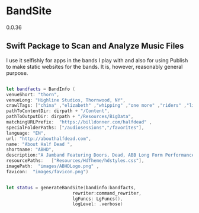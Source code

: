 # BandSite

0.0.36

## Swift Package to Scan and Analyze Music Files

I use it selfishly for apps in the bands I play with and also for using Publish to make static websites for the bands. It is, however, reasonably general purpose.

```swift

let bandfacts = BandInfo (
venueShort: "thorn",
venueLong: "Highline Studios, Thornwood, NY",
crawlTags: ["china" ,"elizabeth" ,"whipping" ,"one more" ,"riders" ,"light"],
pathToContentDir: dirpath + "/Content",
pathToOutputDir: dirpath + "/Resources/BigData",
matchingURLPrefix:  "https://billdonner.com/halfdead" ,
specialFolderPaths: ["/audiosessions","/favorites"],
language: "EN",
url: "http://abouthalfdead.com",
name: "About Half Dead ",
shortname: "ABHD",
description:"A Jamband Featuring Doors, Dead, ABB Long Form Performances",
resourcePaths:   ["Resources/HdTheme/hdstyles.css"],
imagePath:  "images/ABHDLogo.png" ,
favicon:  "images/favicon.png")


let status = generateBandSite(bandinfo:bandfacts,
                         rewriter:command_rewriter,
                         lgFuncs: LgFuncs(),
                         logLevel: .verbose)

```











